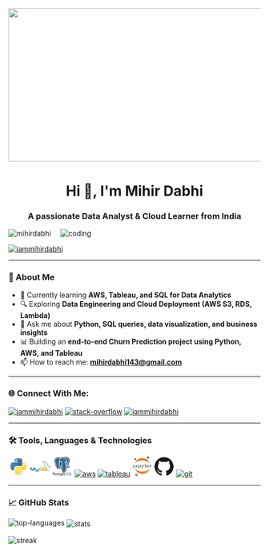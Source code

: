 <img src="https://www.aalpha.net/wp-content/uploads/2020/12/full-stack-development.gif" width="1012" height="306">

<h1 align="center">Hi 👋, I'm Mihir Dabhi</h1>
<h3 align="center">A passionate Data Analyst & Cloud Learner from India</h3>

<img align="right" alt="coding" width="400" src="https://codersera.com/blog/wp-content/uploads/2019/07/BLOG-23-L-3.jpg">

<p align="left">
  <img src="https://komarev.com/ghpvc/?username=mihirdabhi&label=Profile%20views&color=0e75b6&style=flat" alt="mihirdabhi" />
</p>

<p align="left">
  <a href="https://twitter.com/iammihirdabhi" target="blank">
    <img src="https://img.shields.io/twitter/follow/iammihirdabhi?logo=twitter&style=for-the-badge" alt="iammihirdabhi" />
  </a>
</p>

---

### 🚀 About Me

- 🌱 Currently learning **AWS, Tableau, and SQL for Data Analytics**
- 🔍 Exploring **Data Engineering and Cloud Deployment (AWS S3, RDS, Lambda)**
- 💬 Ask me about **Python, SQL queries, data visualization, and business insights**
- 📊 Building an **end-to-end Churn Prediction project using Python, AWS, and Tableau**
- 📫 How to reach me: **mihirdabhi143@gmail.com**

---

### 🌐 Connect With Me:

<p align="left">
  <a href="https://twitter.com/iammihirdabhi" target="blank"><img align="center" src="https://raw.githubusercontent.com/rahuldkjain/github-profile-readme-generator/master/src/images/icons/Social/twitter.svg" alt="iammihirdabhi" height="30" width="40" /></a>
  <a href="https://stackoverflow.com/users/14541093/mihir-dabhi" target="blank"><img align="center" src="https://raw.githubusercontent.com/rahuldkjain/github-profile-readme-generator/master/src/images/icons/Social/stack-overflow.svg" alt="stack-overflow" height="30" width="40" /></a>
  <a href="https://instagram.com/iammihirdabhi" target="blank"><img align="center" src="https://raw.githubusercontent.com/rahuldkjain/github-profile-readme-generator/master/src/images/icons/Social/instagram.svg" alt="iammihirdabhi" height="30" width="40" /></a>
</p>

---

### 🛠️ Tools, Languages & Technologies

<p align="left">
  <a href="https://www.python.org/" target="_blank"><img src="https://raw.githubusercontent.com/devicons/devicon/master/icons/python/python-original.svg" alt="python" width="40" height="40"/></a>
  <a href="https://www.mysql.com/" target="_blank"><img src="https://raw.githubusercontent.com/devicons/devicon/master/icons/mysql/mysql-original-wordmark.svg" alt="mysql" width="40" height="40"/></a>
  <a href="https://www.postgresql.org/" target="_blank"><img src="https://raw.githubusercontent.com/devicons/devicon/master/icons/postgresql/postgresql-original-wordmark.svg" alt="postgresql" width="40" height="40"/></a>
  <a href="https://aws.amazon.com/" target="_blank"><img src="https://cdn.jsdelivr.net/gh/devicons/devicon/icons/amazonwebservices/amazonwebservices-original-wordmark.svg" alt="aws" width="40" height="40"/></a>
  <a href="https://www.tableau.com/" target="_blank"><img src="https://www.vectorlogo.zone/logos/tableau/tableau-icon.svg" alt="tableau" width="40" height="40"/></a>
  <a href="https://jupyter.org/" target="_blank"><img src="https://raw.githubusercontent.com/devicons/devicon/master/icons/jupyter/jupyter-original-wordmark.svg" alt="jupyter" width="40" height="40"/></a>
  <a href="https://github.com/" target="_blank"><img src="https://raw.githubusercontent.com/devicons/devicon/master/icons/github/github-original.svg" alt="github" width="40" height="40"/></a>
  <a href="https://git-scm.com/" target="_blank"><img src="https://www.vectorlogo.zone/logos/git-scm/git-scm-icon.svg" alt="git" width="40" height="40"/></a>
</p>

---

### 📈 GitHub Stats

<p><img align="left" src="https://github-readme-stats.vercel.app/api/top-langs?username=mihirdabhi&show_icons=true&locale=en&layout=compact" alt="top-languages" /></p>

<p>&nbsp;<img align="center" src="https://github-readme-stats.vercel.app/api?username=mihirdabhi&show_icons=true&locale=en" alt="stats" /></p>

<p><img align="center" src="https://github-readme-streak-stats.herokuapp.com/?user=mihirdabhi&" alt="streak" /></p>


